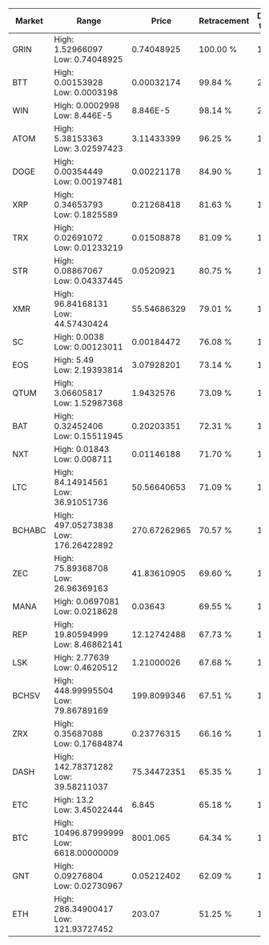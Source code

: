 | Market | Range | Price| Retracement | Doubles to 50% |
| --- | --- | --- | --- | --- |
| GRIN | High: 1.52966097<br />Low: 0.74048925 | 0.74048925 | 100.00 % | 1.53 |
| BTT | High: 0.00153928<br />Low: 0.0003198 | 0.00032174 | 99.84 % | 2.89 |
| WIN | High: 0.0002998<br />Low: 8.446E-5 | 8.846E-5 | 98.14 % | 2.17 |
| ATOM | High: 5.38153363<br />Low: 3.02597423 | 3.11433399 | 96.25 % | 1.35 |
| DOGE | High: 0.00354449<br />Low: 0.00197481 | 0.00221178 | 84.90 % | 1.25 |
| XRP | High: 0.34653793<br />Low: 0.1825589 | 0.21268418 | 81.63 % | 1.24 |
| TRX | High: 0.02691072<br />Low: 0.01233219 | 0.01508878 | 81.09 % | 1.30 |
| STR | High: 0.08867067<br />Low: 0.04337445 | 0.0520921 | 80.75 % | 1.27 |
| XMR | High: 96.84168131<br />Low: 44.57430424 | 55.54686329 | 79.01 % | 1.27 |
| SC | High: 0.0038<br />Low: 0.00123011 | 0.00184472 | 76.08 % | 1.36 |
| EOS | High: 5.49<br />Low: 2.19393814 | 3.07928201 | 73.14 % | 1.25 |
| QTUM | High: 3.06605817<br />Low: 1.52987368 | 1.9432576 | 73.09 % | 1.18 |
| BAT | High: 0.32452406<br />Low: 0.15511945 | 0.20203351 | 72.31 % | 1.19 |
| NXT | High: 0.01843<br />Low: 0.008711 | 0.01146188 | 71.70 % | 1.18 |
| LTC | High: 84.14914561<br />Low: 36.91051736 | 50.56640653 | 71.09 % | 1.20 |
| BCHABC | High: 497.05273838<br />Low: 176.26422892 | 270.67262965 | 70.57 % | 1.24 |
| ZEC | High: 75.89368708<br />Low: 26.96369163 | 41.83610905 | 69.60 % | 1.23 |
| MANA | High: 0.0697081<br />Low: 0.0218628 | 0.03643 | 69.55 % | 1.26 |
| REP | High: 19.80594999<br />Low: 8.46862141 | 12.12742488 | 67.73 % | 1.17 |
| LSK | High: 2.77639<br />Low: 0.4620512 | 1.21000026 | 67.68 % | 1.34 |
| BCHSV | High: 448.99995504<br />Low: 79.86789169 | 199.8099346 | 67.51 % | 1.32 |
| ZRX | High: 0.35687088<br />Low: 0.17684874 | 0.23776315 | 66.16 % | 1.12 |
| DASH | High: 142.78371282<br />Low: 39.58211037 | 75.34472351 | 65.35 % | 1.21 |
| ETC | High: 13.2<br />Low: 3.45022444 | 6.845 | 65.18 % | 1.22 |
| BTC | High: 10496.87999999<br />Low: 6618.00000009 | 8001.065 | 64.34 % | 1.07 |
| GNT | High: 0.09276804<br />Low: 0.02730967 | 0.05212402 | 62.09 % | 1.15 |
| ETH | High: 288.34900417<br />Low: 121.93727452 | 203.07 | 51.25 % | 1.01 |
